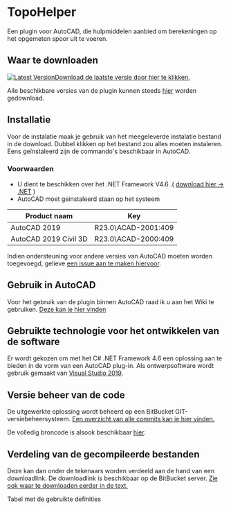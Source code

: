 # TopoHelper

Een plugin voor AutoCAD, die hulpmiddelen aanbied om berekeningen op het opgemeten spoor uit te voeren.

## Waar te downloaden

[![Latest Version](wiki/images/download-cloud.svg)Download de laatste versie door hier te klikken.](http://example.com "TODO: add actual link.")

Alle beschikbare versies van de plugin kunnen steeds [hier](https://bitbucket.org/cadsmurfs/topohelper/downloads/ "Verzameling van alle downloads op BitBucket.") worden gedownload.

## Installatie

Voor de instalatie maak je gebruik van het meegeleverde instalatie bestand in de download. Dubbel klikken op het bestand zou alles moeten instaleren. Eens geïnstaleerd zijn de commando's beschikbaar in AutoCAD.

### Voorwaarden

* U dient te beschikken over het .NET Framework V4.6 .( [download hier -> .NET](https://dotnet.microsoft.com/download/dotnet-framework "klik hier om deze te downloaden") )
* AutoCAD moet geinstaleerd staan op het systeem

| Product naam | Key |
| ------------ | --- |
| AutoCAD 2019 | R23.0\ACAD-2001:409 |
| AutoCAD 2019 Civil 3D | R23.0\ACAD-2000:409 |

Indien ondersteuning voor andere versies van AutoCAD moeten worden toegevoegd, gelieve [een issue aan te maken hiervoor](https://bitbucket.org/cadsmurfs/autocad.trusted.locations/issues/new "Aanmaken van een nieuwe issue.").

## Gebruik in AutoCAD

Voor het gebruik van de plugin binnen AutoCAD raad ik u aan het Wiki te gebruiken.
[Deze kan je hier vinden](https://bitbucket.org/cadsmurfs/topohelper/wiki/Home "Wiki: Home: Welkom")

## Gebruikte technologie voor het ontwikkelen van de software

Er wordt gekozen om met het C# .NET Framework 4.6 een oplossing aan te bieden in de vorm van een AutoCAD plug-in. Als ontwerpsoftware wordt gebruik gemaakt van [Visual Studio 2019](https://visualstudio.microsoft.com/vs/).

## Versie beheer van de code

De uitgewerkte oplossing wordt beheerd op een BitBucket GIT-versiebeheersysteem. [Een overzicht van alle commits kan je hier vinden.](https://bitbucket.org/cadsmurfs/topohelper/commits/)

De volledig broncode is alsook beschikbaar [hier](https://bitbucket.org/cadsmurfs/topohelper/src/master/).

## Verdeling van de gecompileerde bestanden

Deze kan dan onder de tekenaars worden verdeeld aan de hand van een downloadlink. De downloadlink is beschikbaar op de BitBucket server. [Zie ook waar te downloaden eerder in de text.](#markdown-header-waar-te-downloaden)

Tabel met de gebruikte definities